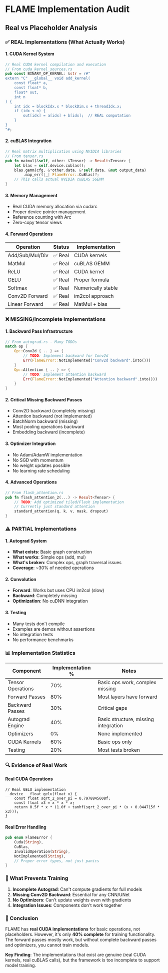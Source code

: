 # FLAME Implementation Audit

## Real vs Placeholder Analysis

### ✅ REAL Implementations (What Actually Works)

#### 1. CUDA Kernel System
```rust
// Real CUDA kernel compilation and execution
// From cuda_kernel_sources.rs
pub const BINARY_OP_KERNEL: &str = r#"
extern "C" __global__ void add_kernel(
    const float* a,
    const float* b,
    float* out,
    int n
) {
    int idx = blockIdx.x * blockDim.x + threadIdx.x;
    if (idx < n) {
        out[idx] = a[idx] + b[idx];  // REAL computation
    }
}
"#;
```

#### 2. cuBLAS Integration
```rust
// Real matrix multiplication using NVIDIA libraries
// From tensor.rs
pub fn matmul(&self, other: &Tensor) -> Result<Tensor> {
    let blas = self.device.cublas();
    blas.gemm(cfg, &*other.data, &*self.data, &mut output_data)
        .map_err(|_| FlameError::CuBlas)?;
    // This calls actual NVIDIA cuBLAS SGEMM
}
```

#### 3. Memory Management
- Real CUDA memory allocation via cudarc
- Proper device pointer management
- Reference counting with Arc
- Zero-copy tensor views

#### 4. Forward Operations
| Operation | Status | Implementation |
|-----------|--------|----------------|
| Add/Sub/Mul/Div | ✅ Real | CUDA kernels |
| MatMul | ✅ Real | cuBLAS GEMM |
| ReLU | ✅ Real | CUDA kernel |
| GELU | ✅ Real | Proper formula |
| Softmax | ✅ Real | Numerically stable |
| Conv2D Forward | ✅ Real | im2col approach |
| Linear Forward | ✅ Real | MatMul + bias |

### ❌ MISSING/Incomplete Implementations

#### 1. Backward Pass Infrastructure
```rust
// From autograd.rs - Many TODOs
match op {
    Op::Conv2d { .. } => {
        // TODO: Implement backward for Conv2d
        Err(FlameError::NotImplemented("Conv2d backward".into()))
    }
    Op::Attention { .. } => {
        // TODO: Implement attention backward
        Err(FlameError::NotImplemented("Attention backward".into()))
    }
}
```

#### 2. Critical Missing Backward Passes
- Conv2D backward (completely missing)
- Attention backward (not implemented)
- BatchNorm backward (missing)
- Most pooling operations backward
- Embedding backward (incomplete)

#### 3. Optimizer Integration
- No Adam/AdamW implementation
- No SGD with momentum
- No weight updates possible
- No learning rate scheduling

#### 4. Advanced Operations
```rust
// From flash_attention.rs
pub fn flash_attention_2(...) -> Result<Tensor> {
    // TODO: Add optimized tiled/Flash implementation
    // Currently just standard attention
    standard_attention(q, k, v, mask, dropout)
}
```

### ⚠️ PARTIAL Implementations

#### 1. Autograd System
- **What exists**: Basic graph construction
- **What works**: Simple ops (add, mul)
- **What's broken**: Complex ops, graph traversal issues
- **Coverage**: ~30% of needed operations

#### 2. Convolution
- **Forward**: Works but uses CPU im2col (slow)
- **Backward**: Completely missing
- **Optimization**: No cuDNN integration

#### 3. Testing
- Many tests don't compile
- Examples are demos without assertions
- No integration tests
- No performance benchmarks

### 📊 Implementation Statistics

| Component | Implementation % | Notes |
|-----------|-----------------|-------|
| Tensor Operations | 70% | Basic ops work, complex missing |
| Forward Passes | 80% | Most layers have forward |
| Backward Passes | 30% | Critical gaps |
| Autograd Engine | 40% | Basic structure, missing integration |
| Optimizers | 0% | None implemented |
| CUDA Kernels | 60% | Basic ops only |
| Testing | 20% | Most tests broken |

### 🔍 Evidence of Real Work

#### Real CUDA Operations
```cuda
// Real GELU implementation
__device__ float gelu(float x) {
    const float sqrt_2_over_pi = 0.7978845608f;
    const float x3 = x * x * x;
    return 0.5f * x * (1.0f + tanhf(sqrt_2_over_pi * (x + 0.044715f * x3)));
}
```

#### Real Error Handling
```rust
pub enum FlameError {
    Cuda(String),
    CuBlas,
    InvalidOperation(String),
    NotImplemented(String),
    // Proper error types, not just panics
}
```

### 🚫 What Prevents Training

1. **Incomplete Autograd**: Can't compute gradients for full models
2. **Missing Conv2D Backward**: Essential for any CNN/UNet
3. **No Optimizers**: Can't update weights even with gradients
4. **Integration Issues**: Components don't work together

### 📝 Conclusion

FLAME has **real CUDA implementations** for basic operations, not placeholders. However, it's only **40% complete** for training functionality. The forward passes mostly work, but without complete backward passes and optimizers, you cannot train models.

**Key Finding**: The implementations that exist are genuine (real CUDA kernels, real cuBLAS calls), but the framework is too incomplete to support model training.